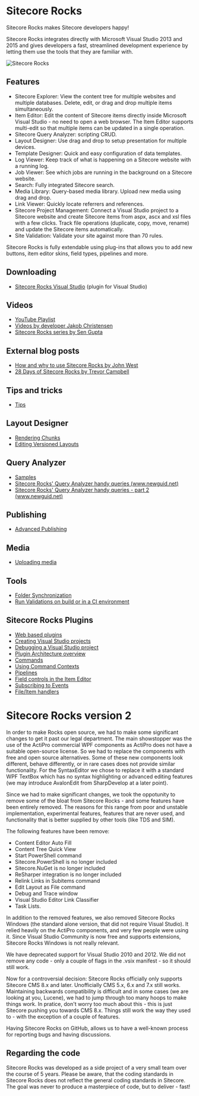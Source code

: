 # Sitecore Rocks

Sitecore Rocks makes Sitecore developers happy!

Sitecore Rocks integrates directly with Microsoft Visual Studio 2013 and 2015 
and gives developers a fast, streamlined development experience by letting them use the tools 
that they are familiar with. 

![Sitecore Rocks](https://i1.visualstudiogallery.msdn.s-msft.com/44a26c88-83a7-46f6-903c-5c59bcd3d35b/image/file/148813/1/readme1.png)

## Features

* Sitecore Explorer: View the content tree for multiple websites and multiple databases. Delete, edit, or drag and drop multiple items simultaneously.
* Item Editor: Edit the content of Sitecore items directly inside Microsoft Visual Studio - no need to open a web browser. The Item Editor supports multi-edit so that multiple items can be updated in a single operation. 
* Sitecore Query Analyzer: scripting CRUD.
* Layout Designer: Use drag and drop to setup presentation for multiple devices.
* Template Designer: Quick and easy configuration of data templates.
* Log Viewer: Keep track of what is happening on a Sitecore website with a running log.
* Job Viewer: See which jobs are running in the background on a Sitecore website.
* Search: Fully integrated Sitecore search.
* Media Library: Query-based media library. Upload new media using drag and drop.
* Link Viewer: Quickly locate referrers and references.
* Sitecore Project Management: Connect a Visual Studio project to a Sitecore website and create Sitecore items from aspx, ascx and xsl files with a few clicks. Track file operations (duplicate, copy, move, rename) and update the Sitecore items automatically.
* Site Validation: Validate your site against more than 70 rules.

Sitecore Rocks is fully extendable using plug-ins that allows you to add new buttons, item editor skins, field types, pipelines and more.

## Downloading
* [Sitecore Rocks Visual Studio](https://visualstudiogallery.msdn.microsoft.com/44a26c88-83a7-46f6-903c-5c59bcd3d35b) (plugin for Visual Studio)

## Videos
* [YouTube Playlist](https://www.youtube.com/view_play_list?p=2B8CA35C742803E4)
* [Videos by developer Jakob Christensen](https://www.youtube.com/playlist?list=PLWIbrolNZWfk2WZcNefluTlW0QQmrMj1q)
* [Sitecore Rocks series by Sen Gupta](https://www.youtube.com/watch?v=O4R7AbwotS0&list=PLFNs4m6IdelTc277XFzwxh2AaXC4bzyrg)

## External blog posts
* [How and why to use Sitecore Rocks by John West](http://www.sitecore.net/Community/Technical-Blogs/John-West-Sitecore-Blog/Posts/2011/07/Sitecore-Differentiating-Factors-Blog-Series-Sitecore-Rocks.aspx)
* [28 Days of Sitecore Rocks by Trevor Campbell](http://www.sitecore.net/Community/Technical-Blogs/Trevor-Campbell.aspx)

## Tips and tricks
* [Tips](docs/Tips/Tips.md)

## Layout Designer
* [Rendering Chunks](docs/Layouts/RenderingChunks.md)
* [Editing Versioned Layouts](docs/Layouts/VersionedLayouts.md)

## Query Analyzer
* [Samples](docs/QueryAnalyzer/QueryAnalyzerSamples.md)
* [Sitecore Rocks' Query Analyzer handy queries (www.newguid.net)](http://www.newguid.net/sitecore/2012/sitecore-rocks-query-analyzer-handy-queries/)
* [Sitecore Rocks' Query Analyzer handy queries - part 2 (www.newguid.net)](http://www.newguid.net/uncategorized/2012/sitecore-rocks-query-analyzer-handy-queries-part-2/)

## Publishing
* [Advanced Publishing](docs/Publishing/AdvancedPublishing.md)

## Media
* [Uploading media](docs/Media/UploadingMedia.md)

## Tools
* [Folder Synchronization](docs/Tools/FolderSynchronization.md)
* [Run Validations on build or in a CI environment](docs/Tools/ConfigureBuildTask.md)

## Sitecore Rocks Plugins
* [Web based plugins](docs/Plugins/WebBasedPlugins.md)
* [Creating Visual Studio projects](docs/Plugins/CreatingVisualStudioProjects.md)
* [Debugging a Visual Studio project](docs/Plugins/DebuggingVisualStudioProject.md)
* [Plugin Architecture overview](docs/Plugins/PluginArchitecture.md)
* [Commands](docs/Plugins/Commands.md)
* [Using Command Contexts](docs/Plugins/CommandContexts.md)
* [Pipelines](docs/Plugins/Pipelines.md)
* [Field controls in the Item Editor](docs/Plugins/FieldControls.md)
* [Subscribing to Events](docs/Plugins/SubscribingToEvents.md)
* [File/Item handlers](docs/Plugins/FileItemHandlers.md)

# Sitecore Rocks version 2

In order to make Rocks open source, we had to make some significant changes to get it past our legal department.
The main showstopper was the use of the ActiPro commercial WPF components as ActiPro does not have a suitable open-source
license. So we had to replace the components with free and open source alternatives. Some of these new components 
look different, behave differently, or in rare cases does not provide similar functionality. For the SyntaxEditor 
we chose to replace it with a standard WPF TextBox which has no syntax highlighting or advanced editing features 
(we may introduce AvalonEdit from SharpDevelop at a later point). 

Since we had to make significant changes, we took the oppotunity to remove some of the bloat from Sitecore Rocks - and
some features have been entirely removed. The reasons for this range from poor and unstable implementation, 
experimental features, features that are never used, and functionality that is better supplied by other tools (like
TDS and SIM).

The following features have been remove:

* Content Editor Auto Fill
* Content Tree Quick View
* Start PowerShell command
* Sitecore.PowerShell is no longer included
* Sitecore.NuGet is no longer included
* ReSharper integration is no longer included
* Relink Links in Subitems command
* Edit Layout as File command
* Debug and Trace window
* Visual Studio Editor Link Classifier
* Task Lists.

In addition to the removed features, we also removed Sitecore Rocks Windows (the standard alone version, that did not
require Visual Studio). It relied heavily on the ActiPro components, and very few people were using it. Since 
Visual Studio Community is now free and supports extensions, Sitecore Rocks Windows is not really relevant.

We have deprecated support for Visual Studio 2010 and 2012. We did not remove any code - only a couple of flags in the
.vsix manifest - so it should still work.

Now for a controversial decision: Sitecore Rocks officially only supports Sitecore CMS 8.x and later. Unofficially 
CMS 5.x, 6.x and 7.x still works. Maintaining backwards compatibility is difficult and in some cases (we are 
looking at you, Lucene), we had to jump through too many hoops to make things work. In pratice, don't worry too 
much about this - this is just Sitecore pushing you towards CMS 8.x. Things still work the way they used to - 
with the exception of a couple of features.

Having Sitecore Rocks on GitHub, allows us to have a well-known process for reporting bugs and having discussions.

## Regarding the code
Sitecore Rocks was developed as a side project of a very small team over the course of 5 years. Please be aware, that
the coding standards in Sitecore Rocks does not reflect the general coding standards in Sitecore. The goal was never 
to produce a masterpiece of code, but to deliver - fast!
